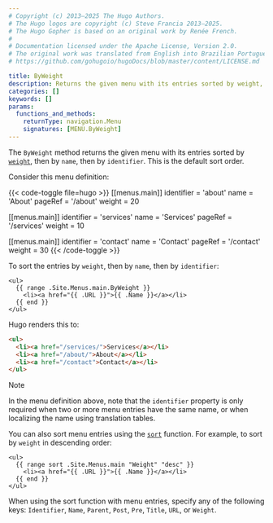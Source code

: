 ```yaml
---
# Copyright (c) 2013–2025 The Hugo Authors.
# The Hugo logos are copyright (c) Steve Francia 2013–2025.
# The Hugo Gopher is based on an original work by Renée French.
#
# Documentation licensed under the Apache License, Version 2.0.
# The original work was translated from English into Brazilian Portuguese.
# https://github.com/gohugoio/hugoDocs/blob/master/content/LICENSE.md

title: ByWeight
description: Returns the given menu with its entries sorted by weight, then by name, then by identifier.
categories: []
keywords: []
params:
  functions_and_methods:
    returnType: navigation.Menu
    signatures: [MENU.ByWeight]
---
```


The `ByWeight` method returns the given menu with its entries sorted by [`weight`](g), then by `name`, then by `identifier`. This is the default sort order.

Consider this menu definition:

{{< code-toggle file=hugo >}}
[[menus.main]]
identifier = 'about'
name = 'About'
pageRef = '/about'
weight = 20

[[menus.main]]
identifier = 'services'
name = 'Services'
pageRef = '/services'
weight = 10

[[menus.main]]
identifier = 'contact'
name = 'Contact'
pageRef = '/contact'
weight = 30
{{< /code-toggle >}}

To sort the entries by `weight`, then by `name`, then by `identifier`:

```go-html-template
<ul>
  {{ range .Site.Menus.main.ByWeight }}
    <li><a href="{{ .URL }}">{{ .Name }}</a></li>
  {{ end }}
</ul>
```

Hugo renders this to:

```html
<ul>
  <li><a href="/services/">Services</a></li>
  <li><a href="/about/">About</a></li>
  <li><a href="/contact">Contact</a></li>
</ul>
```

> [!note]
> In the menu definition above, note that the `identifier` property is only required when two or more menu entries have the same name, or when localizing the name using translation tables.

You can also sort menu entries using the [`sort`] function. For example, to sort by `weight` in descending order:

```go-html-template
<ul>
  {{ range sort .Site.Menus.main "Weight" "desc" }}
    <li><a href="{{ .URL }}">{{ .Name }}</a></li>
  {{ end }}
</ul>
```

When using the sort function with menu entries, specify any of the following keys: `Identifier`, `Name`, `Parent`, `Post`, `Pre`, `Title`, `URL`, or `Weight`.

[`sort`]: /functions/collections/sort/
